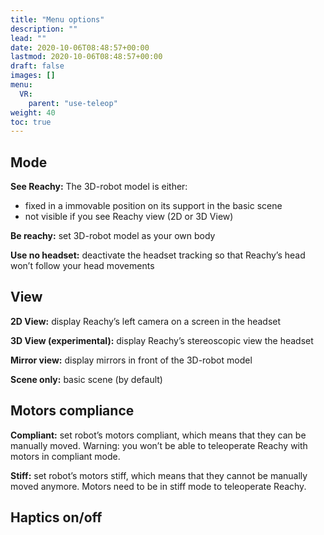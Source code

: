 ```yaml
---
title: "Menu options"
description: ""
lead: ""
date: 2020-10-06T08:48:57+00:00
lastmod: 2020-10-06T08:48:57+00:00
draft: false
images: []
menu:
  VR:
    parent: "use-teleop"
weight: 40
toc: true
---
```


## Mode
**See Reachy:** The 3D-robot model is either:  
* fixed in a immovable position on its support in the basic scene
* not visible if you see Reachy view (2D or 3D View)  

**Be reachy:** set 3D-robot model as your own body  

**Use no headset:** deactivate the headset tracking so that Reachy’s head won’t follow your head movements  

## View
**2D View:** display Reachy’s left camera on a screen in the headset  

**3D View (experimental):** display Reachy’s stereoscopic view the headset

**Mirror view:** display mirrors in front of the 3D-robot model  

**Scene only:** basic scene (by default)

## Motors compliance
**Compliant:** set robot’s motors compliant, which means that they can be manually moved. Warning: you won’t be able to teleoperate Reachy with motors in compliant mode.  

**Stiff:** set robot’s motors stiff, which means that they cannot be manually moved anymore. Motors need to be in stiff mode to teleoperate Reachy.  

## Haptics on/off
